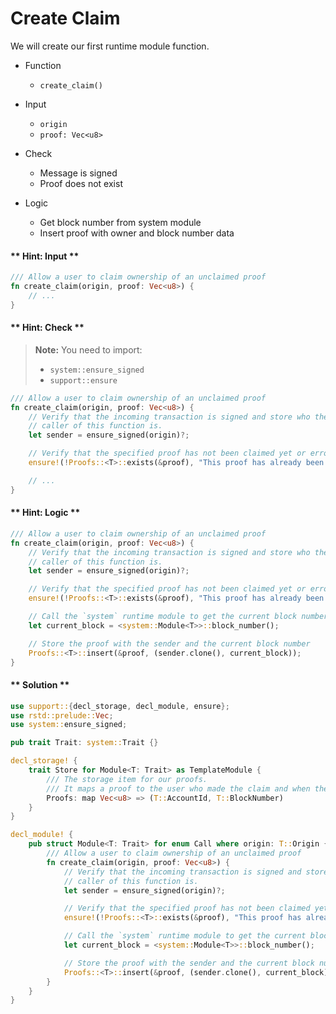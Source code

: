 # Create Claim

We will create our first runtime module function.

* Function
	* `create_claim()`

* Input
	* `origin`
	* `proof: Vec<u8>`

* Check
	* Message is signed
	* Proof does not exist

* Logic
	* Get block number from system module
	* Insert proof with owner and block number data

<!-- tabs:start -->

#### ** Hint: Input **

```rust
/// Allow a user to claim ownership of an unclaimed proof
fn create_claim(origin, proof: Vec<u8>) {
	// ...
}
```

#### ** Hint: Check **

> **Note:** You need to import:
> * `system::ensure_signed`
> * `support::ensure`

```rust
/// Allow a user to claim ownership of an unclaimed proof
fn create_claim(origin, proof: Vec<u8>) {
	// Verify that the incoming transaction is signed and store who the
	// caller of this function is.
	let sender = ensure_signed(origin)?;

	// Verify that the specified proof has not been claimed yet or error with the message
	ensure!(!Proofs::<T>::exists(&proof), "This proof has already been claimed.");

	// ...
}
```

#### ** Hint: Logic **

```rust
/// Allow a user to claim ownership of an unclaimed proof
fn create_claim(origin, proof: Vec<u8>) {
	// Verify that the incoming transaction is signed and store who the
	// caller of this function is.
	let sender = ensure_signed(origin)?;

	// Verify that the specified proof has not been claimed yet or error with the message
	ensure!(!Proofs::<T>::exists(&proof), "This proof has already been claimed.");

	// Call the `system` runtime module to get the current block number
	let current_block = <system::Module<T>>::block_number();

	// Store the proof with the sender and the current block number
	Proofs::<T>::insert(&proof, (sender.clone(), current_block));
}
```

#### ** Solution **

```rust
use support::{decl_storage, decl_module, ensure};
use rstd::prelude::Vec;
use system::ensure_signed;

pub trait Trait: system::Trait {}

decl_storage! {
	trait Store for Module<T: Trait> as TemplateModule {
		/// The storage item for our proofs.
        /// It maps a proof to the user who made the claim and when they made it.
		Proofs: map Vec<u8> => (T::AccountId, T::BlockNumber)
	}
}

decl_module! {
	pub struct Module<T: Trait> for enum Call where origin: T::Origin {
		/// Allow a user to claim ownership of an unclaimed proof
		fn create_claim(origin, proof: Vec<u8>) {
			// Verify that the incoming transaction is signed and store who the
			// caller of this function is.
			let sender = ensure_signed(origin)?;

			// Verify that the specified proof has not been claimed yet or error with the message
			ensure!(!Proofs::<T>::exists(&proof), "This proof has already been claimed.");

			// Call the `system` runtime module to get the current block number
			let current_block = <system::Module<T>>::block_number();

			// Store the proof with the sender and the current block number
			Proofs::<T>::insert(&proof, (sender.clone(), current_block));
		}
	}
}
```

<!-- tabs:end -->